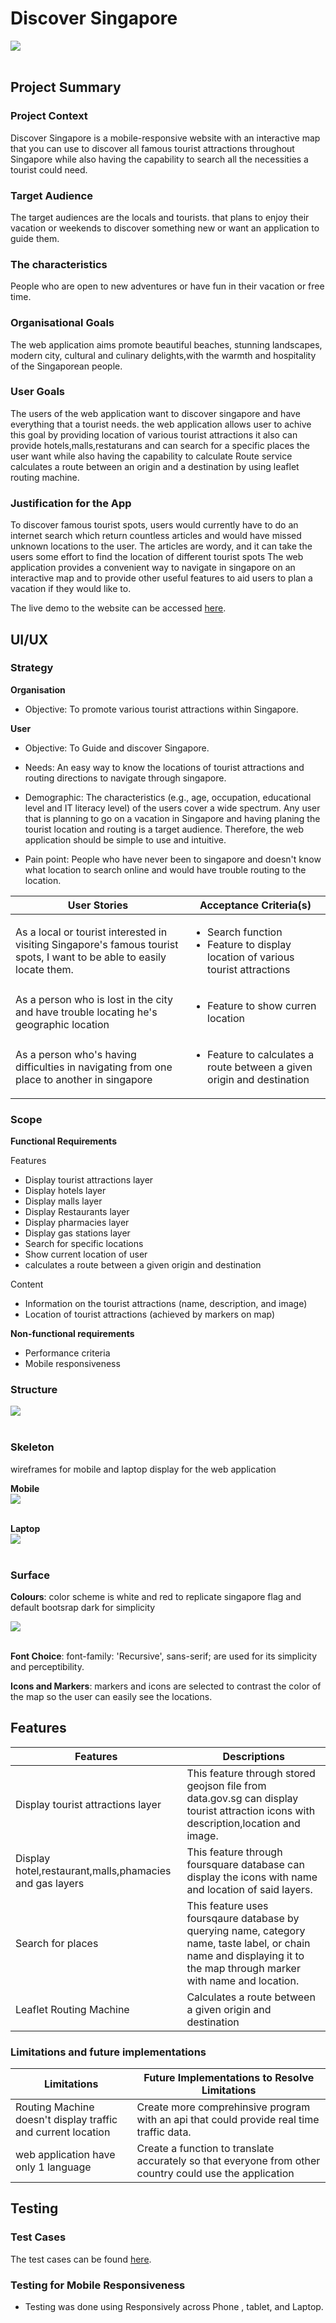 # Discover Singapore
<img src='images/readme.JPG' style="display:block">
<br>



## Project Summary

### Project Context

Discover Singapore  is a mobile-responsive website with an interactive map that you can  use to discover all famous tourist attractions throughout Singapore while also having the capability to search all the necessities a tourist could need.


### Target Audience

The target audiences are the locals and tourists. that plans to enjoy their vacation or weekends to discover something new or want an application to guide them. 
### The characteristics 
People who are open to new adventures or have fun in their vacation or free time. 

### Organisational Goals

The web application aims  promote beautiful beaches, stunning landscapes, modern city, cultural and culinary delights,with the warmth and hospitality of the Singaporean people.

### User Goals

The users of the web application want to discover singapore and have everything that a tourist needs. the web application allows user to achive this goal by providing location of various tourist attractions it also can provide hotels,malls,restaturans and can search for a specific places the user want while also having the capability to calculate Route service calculates a route between an origin and a destination by using leaflet routing machine. 


### Justification for the App

To discover famous tourist spots, users would currently have to do an internet search which return countless articles and would have missed unknown locations to the user. The articles are wordy, and it can take the users some effort to find the location of different tourist spots The web application provides a convenient way to navigate in singapore on an interactive map and to provide other useful features to aid users to plan a vacation if they would like to.

The live demo to the website can be accessed [here](https://engroliver.github.io/Oliver-Assignment-1/).

## UI/UX

### Strategy

**Organisation**
* Objective: To promote various tourist attractions within Singapore.

**User**
* Objective: To Guide and discover Singapore.

* Needs: An easy way to know the locations of tourist attractions and routing directions to navigate through singapore.

* Demographic: The characteristics (e.g., age, occupation, educational level and IT literacy level) of the users cover a wide spectrum. Any user that is planning to go on a vacation in Singapore and having planing the tourist location and routing is a target audience. Therefore, the web application should be simple to use and intuitive.

* Pain point: People who have never been to singapore and doesn't know what location to search online and would have trouble routing to the location.

User Stories | Acceptance Criteria(s)
------------ | -------------
As a local or tourist interested in visiting Singapore's famous tourist spots, I want to be able to easily locate them. | <ul><li>Search function</li><li>Feature to display location of various tourist attractions</li></ul>
As a person who is lost in the city and have trouble locating he's  geographic location |<ul><li>Feature to show curren location</li></ul>
As a person who's having difficulties in navigating from one place to another in singapore   | <ul><li>Feature to calculates a route between a given origin and destination</li></ul>

### Scope

**Functional Requirements**

Features
* Display tourist attractions layer
* Display hotels layer
* Display malls layer 
* Display Restaurants layer 
* Display pharmacies layer
* Display gas stations layer
* Search for specific locations
* Show current location of user
* calculates a route between a given origin and destination

Content
* Information on the tourist attractions (name, description, and image)
* Location of tourist attractions (achieved by markers on map)

**Non-functional requirements**

* Performance criteria
* Mobile responsiveness

### Structure
<img src="images/structure.JPG" style="display: block">
<br>


### Skeleton
wireframes for mobile and laptop display for the web application

**Mobile**
<img src="images/mobile.png" style="display: block">
<br>

**Laptop**
<img src="images/pc.png" style="display: block">
<br>

### Surface
**Colours**: color scheme is white and red to replicate singapore flag and default bootsrap dark for simplicity 

<img src="images/color.jpg" style="display: block">
<br>

**Font Choice**:  font-family: 'Recursive', sans-serif; are used for its simplicity and perceptibility. 

**Icons and Markers**: markers and icons are selected to contrast the color of the map so the user can easily see the locations.


## Features
Features | Descriptions
-------- | -------------
Display tourist attractions layer | This feature through stored geojson file from data.gov.sg can display  tourist attraction  icons with description,location and image.
Display hotel,restaurant,malls,phamacies and gas layers| This feature through foursquare database can display the icons with name and location of said layers.
Search for places | This feature uses foursqaure database by querying name, category name, taste label, or chain name and displaying it to the map through marker with name and location.
Leaflet Routing Machine | Calculates a route between a given origin and destination


### Limitations and future implementations
Limitations | Future Implementations to Resolve Limitations
----------- | -------------
Routing Machine doesn't display traffic and current location | Create more comprehinsive program with an api that could provide real time traffic data.
web application have only 1 language | Create a function to translate accurately so that everyone from other country could use the application

## Testing

### Test Cases
The test cases can be found [here]().

### Testing for Mobile Responsiveness
 * Testing was done using Responsively across Phone , tablet, and Laptop.

 



